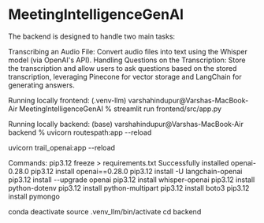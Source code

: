 # MeetingIntelligenceGenAI


The backend is designed to handle two main tasks:

Transcribing an Audio File: Convert audio files into text using the Whisper model (via OpenAI's API).
Handling Questions on the Transcription: Store the transcription and allow users to ask questions based on the stored transcription, leveraging Pinecone for vector storage and LangChain for generating answers.

Running locally frontend:
(.venv-llm) varshahindupur@Varshas-MacBook-Air MeetingIntelligenceGenAI % streamlit run frontend/src/app.py 


Running locally backend:
(base) varshahindupur@Varshas-MacBook-Air backend % uvicorn routespath:app --reload

uvicorn trail_openai:app --reload

Commands:
pip3.12 freeze > requirements.txt 
Successfully installed openai-0.28.0
pip3.12 install openai==0.28.0
pip3.12 install -U langchain-openai
pip3.12 install --upgrade openai
pip3.12 install whisper-openai
pip3.12 install python-dotenv
pip3.12 install python-multipart
pip3.12 install boto3
pip3.12 install pymongo

conda deactivate
source .venv_llm/bin/activate
cd backend